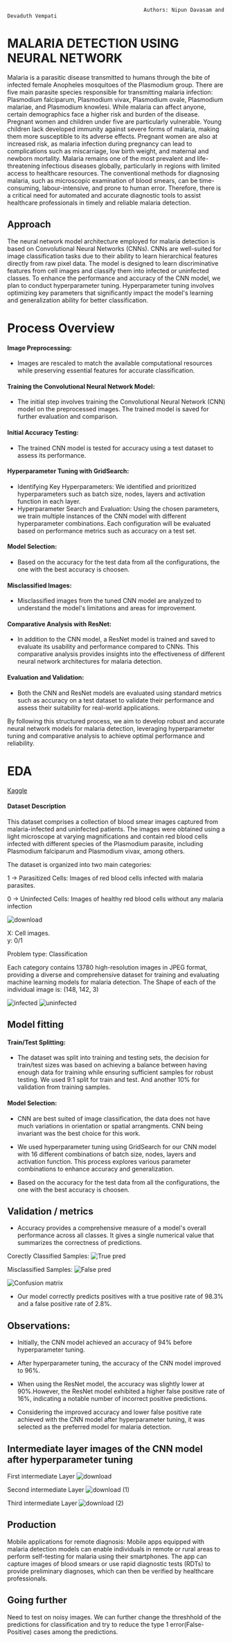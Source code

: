                                                Authors: Nipun Davasam and Devaduth Vempati
                                                
# MALARIA DETECTION USING NEURAL NETWORK
Malaria is a parasitic disease transmitted to humans through the bite of infected female Anopheles mosquitoes of the Plasmodium group. There are five main parasite species responsible for transmitting malaria infection: Plasmodium falciparum, Plasmodium vivax, Plasmodium ovale, Plasmodium malariae, and Plasmodium knowlesi. While malaria can affect anyone, certain demographics face a higher risk and burden of the disease. Pregnant women and children under five are particularly vulnerable. Young children lack developed immunity against severe forms of malaria, making them more susceptible to its adverse effects. Pregnant women are also at increased risk, as malaria infection during pregnancy can lead to complications such as miscarriage, low birth weight, and maternal and newborn mortality.
Malaria remains one of the most prevalent and life-threatening infectious diseases globally, particularly in regions with limited access to healthcare resources. The conventional methods for diagnosing malaria, such as microscopic examination of blood smears, can be time-consuming, labour-intensive, and prone to human error. Therefore, there is a critical need for automated and accurate diagnostic tools to assist healthcare professionals in timely and reliable malaria detection.



## Approach

The neural network model architecture employed for malaria detection is based on Convolutional Neural Networks (CNNs). CNNs are well-suited for image classification tasks due to their ability to learn hierarchical features directly from raw pixel data. The model is designed to learn discriminative features from cell images and classify them into infected or uninfected classes. To enhance the performance and accuracy of the CNN model, we plan to conduct hyperparameter tuning. Hyperparameter tuning involves optimizing key parameters that significantly impact the model's learning and generalization ability for better classification.

# Process Overview

#### Image Preprocessing:
- Images are rescaled to match the available computational resources while preserving essential features for accurate classification.
#### Training the Convolutional Neural Network Model:
- The initial step involves training the Convolutional Neural Network (CNN) model on the preprocessed images. The trained model is saved for further evaluation and comparison.
#### Initial Accuracy Testing:
- The trained CNN model is tested for accuracy using a test dataset to assess its performance.
#### Hyperparameter Tuning with GridSearch:
- Identifying Key Hyperparameters: We identified and prioritized hyperparameters such as batch size, nodes, layers and activation function in each layer.
- Hyperparameter Search and Evaluation: Using the chosen parameters, we train multiple instances of the CNN model with different hyperparameter combinations. Each configuration will be evaluated based on performance metrics such as accuracy on a test set.
#### Model Selection: 
- Based on the accuracy for the test data from all the configurations, the one with the best accuracy is choosen.
#### Misclassified Images:
- Misclassified images from the tuned CNN model are analyzed to understand the model's limitations and areas for improvement.
#### Comparative Analysis with ResNet:
-	In addition to the CNN model, a ResNet model is trained and saved to evaluate its usability and performance compared to CNNs. This comparative analysis provides insights into the effectiveness of different neural network architectures for malaria detection.
#### Evaluation and Validation:
- Both the CNN and ResNet models are evaluated using standard metrics such as accuracy on a test dataset to validate their performance and assess their suitability for real-world applications.
 
By following this structured process, we aim to develop robust and accurate neural network models for malaria detection, leveraging hyperparameter tuning and comparative analysis to achieve optimal performance and reliability.



# EDA
[Kaggle](https://www.kaggle.com/datasets/iarunava/cell-images-for-detecting-malaria)

#### Dataset Description
This dataset comprises a collection of blood smear images captured from malaria-infected and uninfected patients. The images were obtained using a light microscope at varying magnifications and contain red blood cells infected with different species of the Plasmodium parasite, including Plasmodium falciparum and Plasmodium vivax, among others.

The dataset is organized into two main categories:       

1 -> Parasitized Cells: Images of red blood cells infected with malaria parasites.

0 -> Uninfected Cells: Images of healthy red blood cells without any malaria infection

![download](https://github.com/nipun-davasam/IA651-Applied-Machine-Learning/assets/151178533/20a7402c-7d29-410a-a95a-7a6b57aa318d)


X: Cell images.    
y: 0/1

Problem type: Classification      

Each category contains 13780 high-resolution images in JPEG format, providing a diverse and comprehensive dataset for training and evaluating machine learning models for malaria detection. The Shape of each of the individual image is: (148, 142, 3)

![infected](https://github.com/nipun-davasam/IA651-Applied-Machine-Learning/assets/151178533/59b33d41-6f7c-4924-9a39-8b8624fe67ac)
![uninfected](https://github.com/nipun-davasam/IA651-Applied-Machine-Learning/assets/151178533/55c43364-f303-4be2-a350-70d3eec15d8a)





## Model fitting

#### Train/Test Splitting:
- The dataset was split into training and testing sets, the decision for train/test sizes was based on achieving a balance between having enough data for training while ensuring sufficient samples for robust testing. We used 9:1 split for train and test. And another 10% for validation from training samples.

#### Model Selection: 

- CNN are best suited of image classification, the data does not have much variations in orientation or spatial arrangments. CNN being invariant was the best choice for this work.

- We used hyperparameter tuning using GridSearch for our CNN model with 16 different combinations of batch size, nodes, layers and activation function. This process explores various parameter combinations to enhance accuracy and generalization.

- Based on the accuracy for the test data from all the configurations, the one with the best accuracy is choosen.

## Validation / metrics

- Accuracy provides a comprehensive measure of a model's overall performance across all classes. It gives a single numerical value that summarizes the correctness of predictions.

Corectly Classified Samples:
![True pred](https://github.com/nipun-davasam/IA651-Applied-Machine-Learning/assets/151178533/882e698e-ccbc-4ab9-8ba1-f716b8614ac4)

Misclassified Samples:
![False pred](https://github.com/nipun-davasam/IA651-Applied-Machine-Learning/assets/151178533/91faa030-861c-482c-998e-e75aa88d232d)


![Confusion matrix](https://github.com/nipun-davasam/IA651-Applied-Machine-Learning/assets/151178533/ab34d377-e7b1-4789-b9d9-65c11f72cb57)

- Our model correctly predicts positives with a true positive rate of 98.3% and a false positive rate of 2.8%.

## Observations:

- Initially, the CNN model achieved an accuracy of 94% before hyperparameter tuning.

- After hyperparameter tuning, the accuracy of the CNN model improved to 96%.

- When using the ResNet model, the accuracy was slightly lower at 90%.However, the ResNet model exhibited a higher false positive rate of 16%, indicating a notable number of incorrect positive predictions.

- Considering the improved accuracy and lower false positive rate achieved with the CNN model after hyperparameter tuning, it was selected as the preferred model for malaria detection.

## Intermediate layer images of the CNN model after hyperparameter tuning

First intermediate Layer 
![download](https://github.com/nipun-davasam/IA651-Applied-Machine-Learning/assets/151178533/075897be-c844-4e6f-bc71-566fda7d984d)

Second intermediate Layer
![download (1)](https://github.com/nipun-davasam/IA651-Applied-Machine-Learning/assets/151178533/5bee233f-0494-448a-b183-41fbb135ef0f)

Third intermediate Layer
![download (2)](https://github.com/nipun-davasam/IA651-Applied-Machine-Learning/assets/151178533/abce3869-ac0b-4cae-acac-0e4a82eae39b)


## Production

Mobile applications for remote diagnosis: Mobile apps equipped with malaria detection models can enable individuals in remote or rural areas to perform self-testing for malaria using their smartphones. The app can capture images of blood smears or use rapid diagnostic tests (RDTs) to provide preliminary diagnoses, which can then be verified by healthcare professionals.


## Going further
Need to test on noisy images. We can further change the threshhold of the predictions for classification and try to reduce the type 1 error(False-Positive) cases among the predictions.

